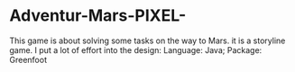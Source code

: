 # Adventur-Mars-PIXEL-
This game is about solving some tasks on the way to Mars. it is a storyline game. I put a lot of effort into the design: Language: Java; Package: Greenfoot
